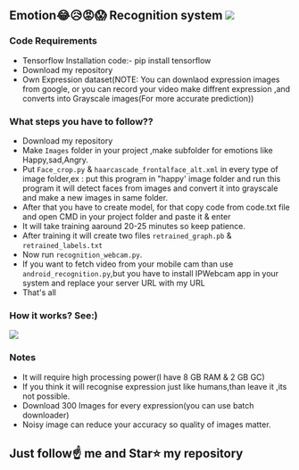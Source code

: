##  Emotion😂😥😡😱 Recognition system [![](https://img.shields.io/github/license/sourcerer-io/hall-of-fame.svg)](https://github.com/Spidy20/Emotion_recognition_system/blob/master/LICENSE)

### Code Requirements
- Tensorflow
  Installation code:- pip install tensorflow
- Download my repository
- Own Expression dataset(NOTE: You can downlaod expression images from google, or you can record your video make diffrent expression ,and
  converts into Grayscale images(For more accurate prediction))


### What steps you have to follow??
- Download my repository 
- Make `Images` folder in your project ,make subfolder for emotions like Happy,sad,Angry.
- Put `Face_crop.py` & `haarcascade_frontalface_alt.xml` in every type of image folder,ex : put this program in "happy' image folder and 
  run this program it will detect faces from images and convert it into grayscale and make a new images in same folder.
- After that you have to create model, for that copy code from code.txt file and open CMD in your project folder and paste it & enter
- It will take training aaround 20-25 minutes so keep patience.
- After training it will create two files `retrained_graph.pb` & `retrained_labels.txt`
- Now run `recognition_webcam.py`.
- If you want to fetch video from your mobile cam than use `android_recognition.py`,but you have to install IPWebcam app in your system
  and replace your server URL with my URL
- That's all 

### How it works? See:)

<img src="https://github.com/Spidy20/Emotion_recognition_system/blob/master/Emotion_recognition.gif">

### Notes
- It will require high processing power(I have 8 GB RAM & 2 GB GC)
- If you think it will recognise expression just like humans,than leave it ,its not possible.
- Download 300 Images for every expression(you can use batch downloader)
- Noisy image can reduce your accuracy so quality of images matter.


## Just follow☝️ me and Star⭐ my repository 
